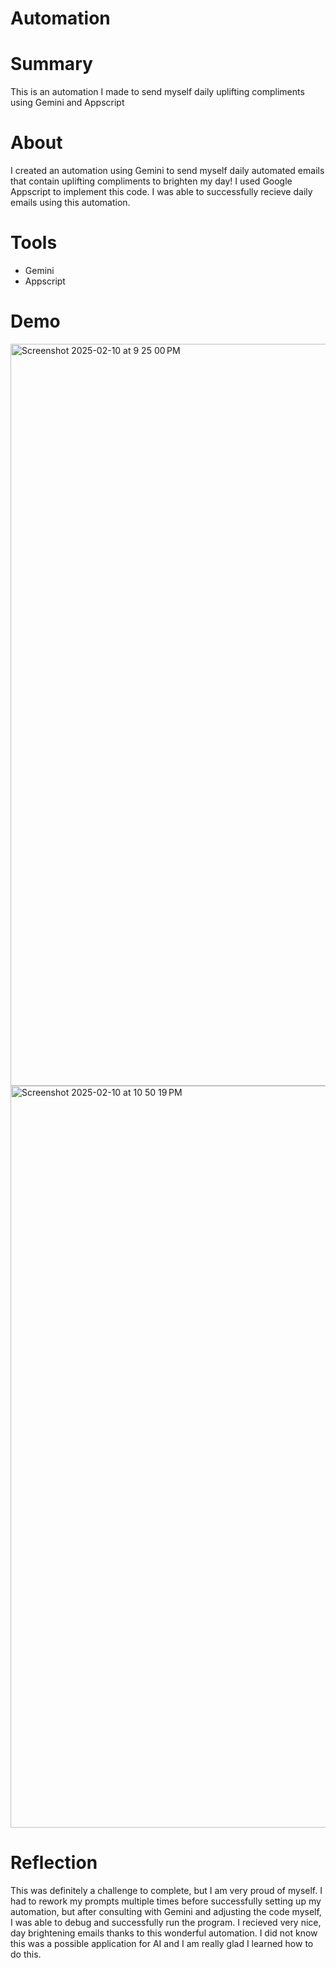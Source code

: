 # Automation

# Summary
This is an automation I made to send myself daily uplifting compliments using Gemini and Appscript 

# About
I created an automation using Gemini to send myself daily automated emails that contain uplifting compliments to brighten my day! I used Google Appscript to implement this code.  I was able to successfully recieve daily emails using this automation. 

# Tools
- Gemini
- Appscript

# Demo
<img width="1187" alt="Screenshot 2025-02-10 at 9 25 00 PM" src="https://github.com/user-attachments/assets/13f2f8e3-4052-4cd5-990f-b2ef560ea907" />
<img width="1187" alt="Screenshot 2025-02-10 at 10 50 19 PM" src="https://github.com/user-attachments/assets/bcb8cc5d-4a04-42d0-a5e2-1ab297474a16" />

# Reflection
This was definitely a challenge to complete, but I am very proud of myself. I had to rework my prompts multiple times before successfully setting up my automation, but after consulting with Gemini and adjusting the code myself, I was able to debug and successfully run the program.  I recieved very nice, day brightening emails thanks to this wonderful automation. I did not know this was a possible application for AI and I am really glad I learned how to do this.
